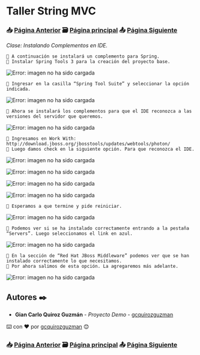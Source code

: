 # Taller String MVC                                                                       
### 📥 [Página Anterior](https://github.com/gcquirozguzman/java-spring-mvc-tcs-202004/tree/PADTR00001)          🗃️ [Página principal](https://github.com/gcquirozguzman/java-spring-mvc-tcs-202004)          📤 [Página Siguiente](https://github.com/gcquirozguzman/java-spring-mvc-tcs-202004/tree/CRDPR00001)

_Clase: Instalando Complementos en IDE._

```
📢 A continuación se instalará un complemento para Spring.
📢 Instalar Spring Tools 3 para la creación del proyecto base.
```
![Error: imagen no ha sido cargada](https://github.com/gcquirozguzman/java-spring-mvc-tcs-202004/blob/master/imagenes/INSTC00001_1.png)

```
📢 Ingresar en la casilla “Spring Tool Suite” y seleccionar la opción indicada.
```
![Error: imagen no ha sido cargada](https://github.com/gcquirozguzman/java-spring-mvc-tcs-202004/blob/master/imagenes/INSTC00001_2.png)

```
📢 Ahora se instalará los complementos para que el IDE reconozca a las versiones del servidor que queremos.
```
![Error: imagen no ha sido cargada](https://github.com/gcquirozguzman/java-spring-mvc-tcs-202004/blob/master/imagenes/INSTC00001_3.png)

```
📢 Ingresamos en Work With: http://download.jboss.org/jbosstools/updates/webtools/photon/
📢 Luego damos check en la siguiente opción. Para que reconozca el IDE.
```
![Error: imagen no ha sido cargada](https://github.com/gcquirozguzman/java-spring-mvc-tcs-202004/blob/master/imagenes/INSTC00001_4.png)

![Error: imagen no ha sido cargada](https://github.com/gcquirozguzman/java-spring-mvc-tcs-202004/blob/master/imagenes/INSTC00001_5.png)

![Error: imagen no ha sido cargada](https://github.com/gcquirozguzman/java-spring-mvc-tcs-202004/blob/master/imagenes/INSTC00001_6.png)

![Error: imagen no ha sido cargada](https://github.com/gcquirozguzman/java-spring-mvc-tcs-202004/blob/master/imagenes/INSTC00001_7.png)

```
📢 Esperamos a que termine y pide reiniciar.
```
![Error: imagen no ha sido cargada](https://github.com/gcquirozguzman/java-spring-mvc-tcs-202004/blob/master/imagenes/INSTC00001_8.png)

```
📢 Podemos ver si se ha instalado correctamente entrando a la pestaña “Servers”. Luego seleccionamos el link en azul.
```
![Error: imagen no ha sido cargada](https://github.com/gcquirozguzman/java-spring-mvc-tcs-202004/blob/master/imagenes/INSTC00001_9.png)

```
📢 En la sección de “Red Hat JBoss Middleware” podemos ver que se han instalado correctamente lo que necesitamos. 
📢 Por ahora salimos de esta opción. La agregaremos más adelante.

```
![Error: imagen no ha sido cargada](https://github.com/gcquirozguzman/java-spring-mvc-tcs-202004/blob/master/imagenes/INSTC00001_10.png)


## Autores ✒️

* **Gian Carlo Quiroz Guzmán** - *Proyecto Demo* - [gcquirozguzman](https://github.com/gcquirozguzman)

⌨️ con ❤️ por [gcquirozguzman](https://github.com/gcquirozguzman) 😊

### 📥 [Página Anterior](https://github.com/gcquirozguzman/java-spring-mvc-tcs-202004/tree/PADTR00001)          🗃️ [Página principal](https://github.com/gcquirozguzman/java-spring-mvc-tcs-202004)          📤 [Página Siguiente](https://github.com/gcquirozguzman/java-spring-mvc-tcs-202004/tree/CRDPR00001)
